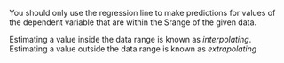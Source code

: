 You should only use the regression line to make predictions for values of the dependent variable that are within the Srange of the given data.

Estimating a value inside the data range is known as *interpolating*.
Estimating a value outside the data range is known as *extrapolating*